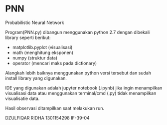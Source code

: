# PNN
Probabilistic Neural Network

Program(PNN.py) dibangun menggunakan python 2.7 dengan dibekali library seperti berikut:
- matplotlib.pyplot (visualisasi)
- math (menghitung eksponen)
- numpy (struktur data)
- operator (mencari maks pada dictionary)

Alangkah lebih baiknya menggunakan python versi tersebut dan sudah install library yang digunakan.

IDE yang digunakan adalah jupyter notebook (.ipynb) jika ingin menampilkan visualisasi data atau menggunakan terminal/cmd (.py) tidak menampilkan visualisatie data.

Hasil observasi ditampilkan saat melakukan run.

DZULFIQAR RIDHA 1301154298 IF-39-04
